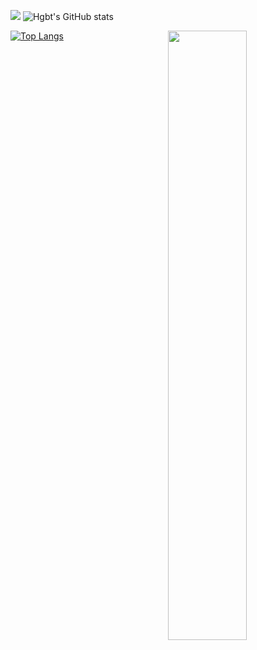 
![](https://github-readme-stats.vercel.app/api?username=hgbt&count_private=true)
![Hgbt's GitHub stats](https://github-readme-stats.vercel.app/api?username=Hgbt&count_private=true&theme=synthwave)

<picture>
    <source media="(prefers-color-scheme: dark)" srcset="https://github-readme-stats-hgbt.vercel.app/api?username=hgbt&theme=dark&show_icons=true">
    <img align="right" width="50%" src="https://github-readme-stats-hgbt.vercel.app/api?username=hgbt&show_icons=true&count_private=true">
</picture>

<!--START_SECTION:waka-->
<!--END_SECTION:waka-->

[![Top Langs](https://github-readme-stats.vercel.app/api/top-langs/?username=anuraghazra&layout=compact&theme=synthwave)](https://github.com/anuraghazra/github-readme-stats)
